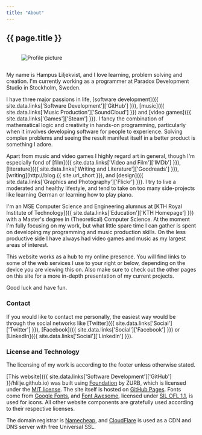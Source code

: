 ```yaml
---
title: "About"
---
```


## {{ page.title }}

<!-- Inline HTML for scrset support -->
<div class="row">
  <div class="small-6 columns small-centered">
    <figure>
      <img src="/images/profile-picture.jpg"
           srcset="/images/profile-picture.jpg 1x, /images/profile-picture@2x.jpg 2x"
           alt="Profile picture" class="profile-picture">
    </figure>
  </div>
</div>

My name is Hampus Liljekvist, and I love learning, problem solving and creation.
I'm currently working as a programmer at Paradox Development Studio in Stockholm,
Sweden.

I have three major passions in life, [software development]({{ site.data.links['Software Development']['GitHub'] }}),
[music]({{ site.data.links['Music Production']['SoundCloud'] }}) and [video games]({{ site.data.links['Games']['Steam'] }}).
I fancy the combination of mathematical logic and creativity in hands-on programming,
particularly when it involves developing software for people to experience. Solving
complex problems and seeing the result manifest itself in a better product is something
I adore.

Apart from music and video games I highly regard art in general, though I'm especially
fond of [film]({{ site.data.links['Video and Film']['IMDb'] }}),
[literature]({{ site.data.links['Writing and Literature']['Goodreads'] }}), [writing](http://blog.{{ site.url_short }}),
and [design]({{ site.data.links['Graphics and Photography']['Flickr'] }}).
I try to live a moderated and healthy lifestyle, and tend to take on too
many side-projects like learning German or learning how to play piano.

I'm an MSE Computer Science and Engineering alumnus at [KTH Royal Institute of Technology]({{ site.data.links['Education']['KTH Homepage'] }})
with a Master's degree in (Theoretical) Computer Science. At the moment I'm
fully focusing on my work, but what little spare time I can gather is spent on
developing my programming and music production skills. On the less productive
side I have always had video games and music as my largest areas of interest.

This website works as a hub to my online presence. You will find links to some of the
web services I use to your right or below, depending on the device you are viewing
this on. Also make sure to check out the other pages on this site for a more
in-depth presentation of my current projects.

Good luck and have fun.

### Contact

If you would like to contact me personally, the easiest way would be through
the social networks like [Twitter]({{ site.data.links['Social']['Twitter'] }}),
[Facebook]({{ site.data.links['Social']['Facebook'] }}) or [LinkedIn]({{ site.data.links['Social']['LinkedIn'] }}).

### License and Technology

The licensing of my work is according to the footer unless otherwise stated.

[This website]({{ site.data.links['Software Development']['GitHub'] }}/hlilje.github.io)
was built using [Foundation](http://foundation.zurb.com/) by ZURB, which is licensed
under the [MIT license](https://opensource.org/licenses/MIT). The site itself is
hosted on [GitHub Pages](https://pages.github.com/). Fonts come from [Google Fonts](https://fonts.google.com/),
and [Font Awesome](http://fontawesome.io/), licensed under [SIL OFL 1.1](http://scripts.sil.org/OFL),
is used for icons. All other website components are gratefully used according to
their respective licenses.

The domain registrar is [Namecheap](https://www.namecheap.com/), and [CloudFlare](https://www.cloudflare.com/)
is used as a CDN and DNS server with free Universal SSL.

